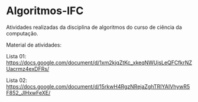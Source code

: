 # Algoritmos-IFC
Atividades realizadas da disciplina de algoritmos do curso de ciência da computação.


Material de atividades:

Lista 01:
https://docs.google.com/document/d/1xm2kjqZtKc_xkeqNWUjsLeQFCfkrNZUacrmz4exDFRs/

Lista 02:
https://docs.google.com/document/d/15rkwH4RgzNRejaZghTRIYAIVhywR5F852_JlHxwFeXE/
